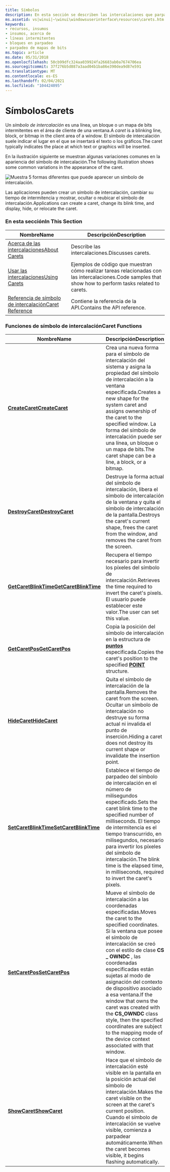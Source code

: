 ```yaml
---
title: Símbolos
description: En esta sección se describen las intercalaciones que parpadean en líneas, bloques o mapas de bits en el área de cliente de una ventana.
ms.assetid: vs|winui|~\winui\windowsuserinterface\resources\carets.htm
keywords:
- recursos, insumos
- insumos, acerca de
- líneas intermitentes
- bloques en parpadeo
- parpadeo de mapas de bits
ms.topic: article
ms.date: 05/31/2018
ms.openlocfilehash: 50cb99dfc324aa039924fa26683ab0a7674706ea
ms.sourcegitcommit: 37f276b5d887a3aad04b1ba86e390dea9d87e591
ms.translationtype: MT
ms.contentlocale: es-ES
ms.lasthandoff: 02/04/2021
ms.locfileid: "104424095"
---
```

# <a name="carets"></a><span data-ttu-id="3263a-108">Símbolos</span><span class="sxs-lookup"><span data-stu-id="3263a-108">Carets</span></span>

<span data-ttu-id="3263a-109">Un *símbolo de intercalación* es una línea, un bloque o un mapa de bits intermitentes en el área de cliente de una ventana.</span><span class="sxs-lookup"><span data-stu-id="3263a-109">A *caret* is a blinking line, block, or bitmap in the client area of a window.</span></span> <span data-ttu-id="3263a-110">El símbolo de intercalación suele indicar el lugar en el que se insertará el texto o los gráficos.</span><span class="sxs-lookup"><span data-stu-id="3263a-110">The caret typically indicates the place at which text or graphics will be inserted.</span></span>

<span data-ttu-id="3263a-111">En la ilustración siguiente se muestran algunas variaciones comunes en la apariencia del símbolo de intercalación.</span><span class="sxs-lookup"><span data-stu-id="3263a-111">The following illustration shows some common variations in the appearance of the caret.</span></span>

![Muestra 5 formas diferentes que puede aparecer un símbolo de intercalación.](images/cscrt-01.png)

<span data-ttu-id="3263a-113">Las aplicaciones pueden crear un símbolo de intercalación, cambiar su tiempo de intermitencia y mostrar, ocultar o reubicar el símbolo de intercalación.</span><span class="sxs-lookup"><span data-stu-id="3263a-113">Applications can create a caret, change its blink time, and display, hide, or relocate the caret.</span></span>

### <a name="in-this-section"></a><span data-ttu-id="3263a-114">En esta sección</span><span class="sxs-lookup"><span data-stu-id="3263a-114">In This Section</span></span>



| <span data-ttu-id="3263a-115">Nombre</span><span class="sxs-lookup"><span data-stu-id="3263a-115">Name</span></span>                                   | <span data-ttu-id="3263a-116">Descripción</span><span class="sxs-lookup"><span data-stu-id="3263a-116">Description</span></span>                                                               |
|----------------------------------------|---------------------------------------------------------------------------|
| [<span data-ttu-id="3263a-117">Acerca de las intercalaciones</span><span class="sxs-lookup"><span data-stu-id="3263a-117">About Carets</span></span>](about-carets.md)       | <span data-ttu-id="3263a-118">Describe las intercalaciones.</span><span class="sxs-lookup"><span data-stu-id="3263a-118">Discusses carets.</span></span><br/>                                              |
| [<span data-ttu-id="3263a-119">Usar las intercalaciones</span><span class="sxs-lookup"><span data-stu-id="3263a-119">Using Carets</span></span>](using-carets.md)       | <span data-ttu-id="3263a-120">Ejemplos de código que muestran cómo realizar tareas relacionadas con las intercalaciones.</span><span class="sxs-lookup"><span data-stu-id="3263a-120">Code samples that show how to perform tasks related to carets.</span></span><br/> |
| [<span data-ttu-id="3263a-121">Referencia de símbolo de intercalación</span><span class="sxs-lookup"><span data-stu-id="3263a-121">Caret Reference</span></span>](caret-reference.md) | <span data-ttu-id="3263a-122">Contiene la referencia de la API.</span><span class="sxs-lookup"><span data-stu-id="3263a-122">Contains the API reference.</span></span><br/>                                    |



 

### <a name="caret-functions"></a><span data-ttu-id="3263a-123">Funciones de símbolo de intercalación</span><span class="sxs-lookup"><span data-stu-id="3263a-123">Caret Functions</span></span>



| <span data-ttu-id="3263a-124">Nombre</span><span class="sxs-lookup"><span data-stu-id="3263a-124">Name</span></span>                                           | <span data-ttu-id="3263a-125">Descripción</span><span class="sxs-lookup"><span data-stu-id="3263a-125">Description</span></span>                                                                                                                                                                                                                                                   |
|------------------------------------------------|---------------------------------------------------------------------------------------------------------------------------------------------------------------------------------------------------------------------------------------------------------------|
| [<span data-ttu-id="3263a-126">**CreateCaret**</span><span class="sxs-lookup"><span data-stu-id="3263a-126">**CreateCaret**</span></span>](/windows/desktop/api/Winuser/nf-winuser-createcaret)             | <span data-ttu-id="3263a-127">Crea una nueva forma para el símbolo de intercalación del sistema y asigna la propiedad del símbolo de intercalación a la ventana especificada.</span><span class="sxs-lookup"><span data-stu-id="3263a-127">Creates a new shape for the system caret and assigns ownership of the caret to the specified window.</span></span> <span data-ttu-id="3263a-128">La forma del símbolo de intercalación puede ser una línea, un bloque o un mapa de bits.</span><span class="sxs-lookup"><span data-stu-id="3263a-128">The caret shape can be a line, a block, or a bitmap.</span></span> <br/>                                                                                         |
| [<span data-ttu-id="3263a-129">**DestroyCaret**</span><span class="sxs-lookup"><span data-stu-id="3263a-129">**DestroyCaret**</span></span>](/windows/desktop/api/Winuser/nf-winuser-destroycaret)           | <span data-ttu-id="3263a-130">Destruye la forma actual del símbolo de intercalación, libera el símbolo de intercalación de la ventana y quita el símbolo de intercalación de la pantalla.</span><span class="sxs-lookup"><span data-stu-id="3263a-130">Destroys the caret's current shape, frees the caret from the window, and removes the caret from the screen.</span></span> <br/>                                                                                                                                       |
| [<span data-ttu-id="3263a-131">**GetCaretBlinkTime**</span><span class="sxs-lookup"><span data-stu-id="3263a-131">**GetCaretBlinkTime**</span></span>](/windows/desktop/api/Winuser/nf-winuser-getcaretblinktime) | <span data-ttu-id="3263a-132">Recupera el tiempo necesario para invertir los píxeles del símbolo de intercalación.</span><span class="sxs-lookup"><span data-stu-id="3263a-132">Retrieves the time required to invert the caret's pixels.</span></span> <span data-ttu-id="3263a-133">El usuario puede establecer este valor.</span><span class="sxs-lookup"><span data-stu-id="3263a-133">The user can set this value.</span></span> <br/>                                                                                                                                                            |
| [<span data-ttu-id="3263a-134">**GetCaretPos**</span><span class="sxs-lookup"><span data-stu-id="3263a-134">**GetCaretPos**</span></span>](/windows/desktop/api/Winuser/nf-winuser-getcaretpos)             | <span data-ttu-id="3263a-135">Copia la posición del símbolo de intercalación en la estructura de [**puntos**](/previous-versions//dd162805(v=vs.85)) especificada.</span><span class="sxs-lookup"><span data-stu-id="3263a-135">Copies the caret's position to the specified [**POINT**](/previous-versions//dd162805(v=vs.85)) structure.</span></span> <br/>                                                                                                                                                                    |
| [<span data-ttu-id="3263a-136">**HideCaret**</span><span class="sxs-lookup"><span data-stu-id="3263a-136">**HideCaret**</span></span>](/windows/desktop/api/Winuser/nf-winuser-hidecaret)                 | <span data-ttu-id="3263a-137">Quita el símbolo de intercalación de la pantalla.</span><span class="sxs-lookup"><span data-stu-id="3263a-137">Removes the caret from the screen.</span></span> <span data-ttu-id="3263a-138">Ocultar un símbolo de intercalación no destruye su forma actual ni invalida el punto de inserción.</span><span class="sxs-lookup"><span data-stu-id="3263a-138">Hiding a caret does not destroy its current shape or invalidate the insertion point.</span></span> <br/>                                                                                                                           |
| [<span data-ttu-id="3263a-139">**SetCaretBlinkTime**</span><span class="sxs-lookup"><span data-stu-id="3263a-139">**SetCaretBlinkTime**</span></span>](/windows/desktop/api/Winuser/nf-winuser-setcaretblinktime) | <span data-ttu-id="3263a-140">Establece el tiempo de parpadeo del símbolo de intercalación en el número de milisegundos especificado.</span><span class="sxs-lookup"><span data-stu-id="3263a-140">Sets the caret blink time to the specified number of milliseconds.</span></span> <span data-ttu-id="3263a-141">El tiempo de intermitencia es el tiempo transcurrido, en milisegundos, necesario para invertir los píxeles del símbolo de intercalación.</span><span class="sxs-lookup"><span data-stu-id="3263a-141">The blink time is the elapsed time, in milliseconds, required to invert the caret's pixels.</span></span> <br/>                                                                                    |
| [<span data-ttu-id="3263a-142">**SetCaretPos**</span><span class="sxs-lookup"><span data-stu-id="3263a-142">**SetCaretPos**</span></span>](/windows/desktop/api/Winuser/nf-winuser-setcaretpos)             | <span data-ttu-id="3263a-143">Mueve el símbolo de intercalación a las coordenadas especificadas.</span><span class="sxs-lookup"><span data-stu-id="3263a-143">Moves the caret to the specified coordinates.</span></span> <span data-ttu-id="3263a-144">Si la ventana que posee el símbolo de intercalación se creó con el estilo de clase **CS \_ OWNDC** , las coordenadas especificadas están sujetas al modo de asignación del contexto de dispositivo asociado a esa ventana.</span><span class="sxs-lookup"><span data-stu-id="3263a-144">If the window that owns the caret was created with the **CS\_OWNDC** class style, then the specified coordinates are subject to the mapping mode of the device context associated with that window.</span></span> <br/> |
| [<span data-ttu-id="3263a-145">**ShowCaret**</span><span class="sxs-lookup"><span data-stu-id="3263a-145">**ShowCaret**</span></span>](/windows/desktop/api/Winuser/nf-winuser-showcaret)                 | <span data-ttu-id="3263a-146">Hace que el símbolo de intercalación esté visible en la pantalla en la posición actual del símbolo de intercalación.</span><span class="sxs-lookup"><span data-stu-id="3263a-146">Makes the caret visible on the screen at the caret's current position.</span></span> <span data-ttu-id="3263a-147">Cuando el símbolo de intercalación se vuelve visible, comienza a parpadear automáticamente.</span><span class="sxs-lookup"><span data-stu-id="3263a-147">When the caret becomes visible, it begins flashing automatically.</span></span> <br/>                                                                                                          |



 

 

